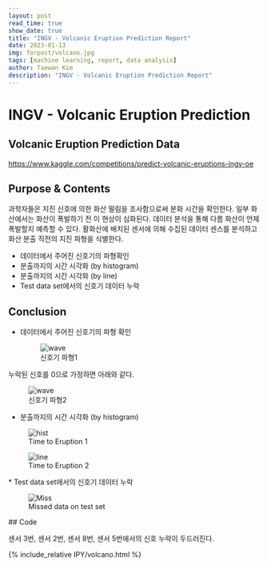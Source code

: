 ```yaml
---
layout: post
read_time: true
show_date: true
title: "INGV - Volcanic Eruption Prediction Report"
date: 2023-01-13
img: forpost/volcano.jpg
tags: [machine learning, report, data analysis]
author: Taewon Kim
description: "INGV - Volcanic Eruption Prediction Report"
---
```


# INGV - Volcanic Eruption Prediction 

## Volcanic Eruption Prediction Data
https://www.kaggle.com/competitions/predict-volcanic-eruptions-ingv-oe


## Purpose & Contents
과학자들은 지진 신호에 의한 화산 떨림을 조사함으로써 분화 시간을 확인한다. 일부 화산에서는 화산이 폭발하기 전 이 현상이 심화된다. 데이터 분석을 통해 다름 화산이 언제 폭발할지 예측할 수 있다. 활화산에 배치된 센서에 의해 수집된 데이터 센스를 분석하고 화산 분출 직전의 지진 파형을 식별한다.

- 데이터에서 주어진 신호기의 파형확인
- 분출까지의 시간 시각화 (by histogram)
- 분출까지의 시간 시각화 (by line)
- Test data set에서의 신호기 데이터 누락

## Conclusion
* 데이터에서 주어진 신호기의 파형 확인
  <figure>
    <img src="/assets/img/in_post/vol/vol_1.png" title="wave">    
    <figcaption>신호기 파형1</figcaption>
</figure>

누락된 신호를 0으로 가정하면 아래와 같다.
<figure>
    <img src="/assets/img/in_post/vol/vol_2.png" title="wave">    
    <figcaption>신호기 파형2</figcaption>
</figure>
     

* 분출까지의 시간 시각화 (by histogram)
  
 <figure>
    <img src="/assets/img/in_post/vol/vol_3.png" title="hist">    
    <figcaption>Time to Eruption 1</figcaption>
</figure>
 <figure>
    <img src="/assets/img/in_post/vol/vol_4.png" title="line">    
    <figcaption>Time to Eruption 2</figcaption>
</figure>
* Test data set에서의 신호기 데이터 누락
  
  <figure>
    <img src="./starwars/vol_5.png" title="Miss">    
    <figcaption>Missed data on test set</figcaption>
    </figure>
  ## Code
  
  센서 3번, 센서 2번, 센서 8번, 센서 5번에서의 신호 누락이 두드러진다.


{% include_relative IPY/volcano.html %}